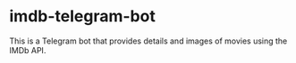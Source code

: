 # imdb-telegram-bot
This is a Telegram bot that provides details and images of movies using the IMDb API.
